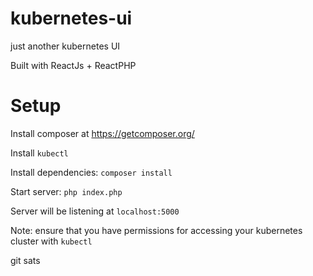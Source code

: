 # kubernetes-ui
just another kubernetes UI

Built with ReactJs + ReactPHP

Setup
=====

Install composer at https://getcomposer.org/

Install `kubectl`

Install dependencies: `composer install`

Start server: `php index.php`

Server will be listening at `localhost:5000`

Note: ensure that you have permissions for accessing your kubernetes cluster with `kubectl`

git sats